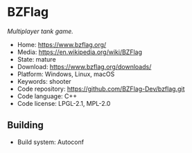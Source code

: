 # BZFlag

_Multiplayer tank game._

- Home: https://www.bzflag.org/
- Media: https://en.wikipedia.org/wiki/BZFlag
- State: mature
- Download: https://www.bzflag.org/downloads/
- Platform: Windows, Linux, macOS
- Keywords: shooter
- Code repository: https://github.com/BZFlag-Dev/bzflag.git
- Code language: C++
- Code license: LPGL-2.1, MPL-2.0

## Building

- Build system: Autoconf

